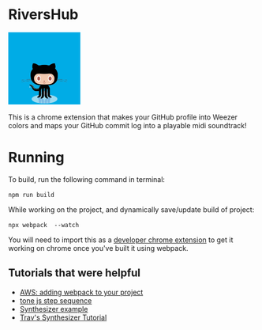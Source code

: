# RiversHub

<img src="./weezeroctocat.JPEG" width="29%"/>

This is a chrome extension that makes your GitHub profile into Weezer colors and maps your GitHub  commit log into a playable midi soundtrack! 


# Running

To build, run the following command in terminal:
```
npm run build
```

While working on the project, and dynamically save/update build of project:
```
npx webpack  --watch
```

You will need to import this as a [developer chrome extension](https://bashvlas.com/blog/install-chrome-extension-in-developer-mode/) to get it working on chrome once you've built it using webpack. 

## Tutorials that were helpful
- [AWS: adding webpack to your project](https://docs.aws.amazon.com/sdk-for-javascript/v3/developer-guide/webpack.html)
- [tone js step sequence](https://github.com/Tonejs/Tone.js/blob/dev/examples/stepSequencer.html)
- [Synthesizer example](https://tonejs.github.io/examples/stepSequencer)
- [Trav's Synthesizer Tutorial](https://blog.techsavvytravvy.com/make-a-synthesizer-with-tonejs)
